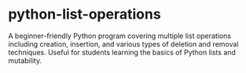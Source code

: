 # python-list-operations
A beginner-friendly Python program covering multiple list operations including creation, insertion, and various types of deletion and removal techniques. Useful for students learning the basics of Python lists and mutability.
